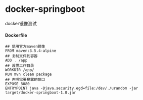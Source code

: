 # docker-springboot
docker镜像测试


#### Dockerfile
```$xslt
## 使用官方maven镜像
FROM maven:3.5.4-alpine
## 复制文件到容器
ADD . /app
## 设置工作目录
WORKDIR /app/
RUN mvn clean package
## 声明需要暴露的端口
EXPOSE 8080
ENTRYPOINT java -Djava.security.egd=file:/dev/./urandom -jar target/docker-springboot-1.0.jar

```
